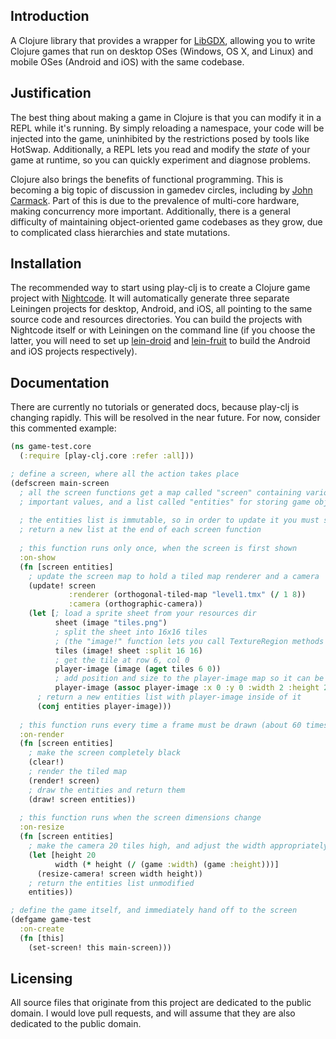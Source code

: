 ## Introduction

A Clojure library that provides a wrapper for [LibGDX](http://libgdx.badlogicgames.com/), allowing you to write Clojure games that run on desktop OSes (Windows, OS X, and Linux) and mobile OSes (Android and iOS) with the same codebase.

## Justification

The best thing about making a game in Clojure is that you can modify it in a REPL while it's running. By simply reloading a namespace, your code will be injected into the game, uninhibited by the restrictions posed by tools like HotSwap. Additionally, a REPL lets you read and modify the _state_ of your game at runtime, so you can quickly experiment and diagnose problems.

Clojure also brings the benefits of functional programming. This is becoming a big topic of discussion in gamedev circles, including by [John Carmack](http://www.altdevblogaday.com/2012/04/26/functional-programming-in-c/). Part of this is due to the prevalence of multi-core hardware, making concurrency more important. Additionally, there is a general difficulty of maintaining object-oriented game codebases as they grow, due to complicated class hierarchies and state mutations.

## Installation

The recommended way to start using play-clj is to create a Clojure game project with [Nightcode](https://nightcode.info/). It will automatically generate three separate Leiningen projects for desktop, Android, and iOS, all pointing to the same source code and resources directories. You can build the projects with Nightcode itself or with Leiningen on the command line (if you choose the latter, you will need to set up [lein-droid](https://github.com/clojure-android/lein-droid) and [lein-fruit](https://github.com/oakes/lein-fruit) to build the Android and iOS projects respectively).

## Documentation

There are currently no tutorials or generated docs, because play-clj is changing rapidly. This will be resolved in the near future. For now, consider this commented example:

```clojure
(ns game-test.core
  (:require [play-clj.core :refer :all]))

; define a screen, where all the action takes place
(defscreen main-screen
  ; all the screen functions get a map called "screen" containing various
  ; important values, and a list called "entities" for storing game objects
  
  ; the entities list is immutable, so in order to update it you must simply
  ; return a new list at the end of each screen function
  
  ; this function runs only once, when the screen is first shown
  :on-show
  (fn [screen entities]
    ; update the screen map to hold a tiled map renderer and a camera
    (update! screen
             :renderer (orthogonal-tiled-map "level1.tmx" (/ 1 8))
             :camera (orthographic-camera))
    (let [; load a sprite sheet from your resources dir
          sheet (image "tiles.png")
          ; split the sheet into 16x16 tiles
          ; (the "image!" function lets you call TextureRegion methods directly)
          tiles (image! sheet :split 16 16)
          ; get the tile at row 6, col 0
          player-image (image (aget tiles 6 0))
          ; add position and size to the player-image map so it can be drawn
          player-image (assoc player-image :x 0 :y 0 :width 2 :height 2)]
      ; return a new entities list with player-image inside of it
      (conj entities player-image)))
  
  ; this function runs every time a frame must be drawn (about 60 times per sec)
  :on-render
  (fn [screen entities]
    ; make the screen completely black
    (clear!)
    ; render the tiled map
    (render! screen)
    ; draw the entities and return them
    (draw! screen entities))
  
  ; this function runs when the screen dimensions change
  :on-resize
  (fn [screen entities]
    ; make the camera 20 tiles high, and adjust the width appropriately
    (let [height 20
          width (* height (/ (game :width) (game :height)))]
      (resize-camera! screen width height))
    ; return the entities list unmodified
    entities))

; define the game itself, and immediately hand off to the screen
(defgame game-test
  :on-create
  (fn [this]
    (set-screen! this main-screen)))
```

## Licensing

All source files that originate from this project are dedicated to the public domain. I would love pull requests, and will assume that they are also dedicated to the public domain.

